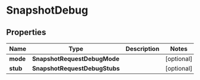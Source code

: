 

# SnapshotDebug


## Properties

| Name | Type | Description | Notes |
|------------ | ------------- | ------------- | -------------|
|**mode** | **SnapshotRequestDebugMode** |  |  [optional] |
|**stub** | **SnapshotRequestDebugStubs** |  |  [optional] |



